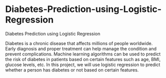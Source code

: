 # Diabetes-Prediction-using-Logistic-Regression
Diabetes Prediction using Logistic Regression

Diabetes is a chronic disease that affects millions of people worldwide. Early diagnosis and proper treatment can help manage the condition and prevent complications. Machine learning algorithms can be used to predict the risk of diabetes in patients based on certain features such as age, BMI, glucose levels, etc. In this project, we will use logistic regression to predict whether a person has diabetes or not based on certain features.
